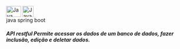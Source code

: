 <div style="display:inline_block">
  <img align="center" alt="Java" height="30" width="40" src="https://cdn.jsdelivr.net/gh/devicons/devicon/icons/java/java-original.svg">
  <img align="center" alt="Javascript" height="30" width="30" 
  <img align="center" alt="Spring" height="30" width="30" src="https://cdn.jsdelivr.net/gh/devicons/devicon/icons/spring/spring-original.svg">  
</div>
java  spring boot

##### API restful Permite acessar os dados de um banco de dados, fazer inclusão, edição e deletar dados.
